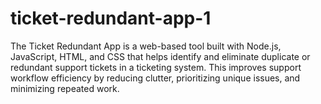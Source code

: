 # ticket-redundant-app-1
The Ticket Redundant App is a web-based tool built with Node.js, JavaScript, HTML, and CSS that helps identify and eliminate duplicate or redundant support tickets in a ticketing system. This improves support workflow efficiency by reducing clutter, prioritizing unique issues, and minimizing repeated work.
